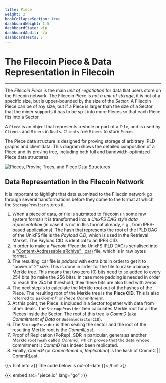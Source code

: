 ```yaml
---
title: Piece
weight: 2
bookCollapseSection: true
dashboardWeight: 1.5
dashboardState: wip
dashboardAudit: n/a
dashboardTests: 0
---
```


# The Filecoin Piece & Data Representation in Filecoin
---

The _Filecoin Piece_ is the main _unit of negotiation_ for data that users store on the Filecoin network. The Filecoin Piece is _not a unit of storage_, it is not of a specific size, but is upper-bounded by the size of the _Sector_. A Filecoin Piece can be of any size, but if a Piece is larger than the size of a Sector that the miner supports it has to be split into more Pieces so that each Piece fits into a Sector.

A `Piece` is an object that represents a whole or part of a `File`,
and is used by `Clients` and `Miners` in `Deals`. `Clients` hire `Miners`
to store `Pieces`. 

The Piece data structure is designed for proving storage of arbitrary
IPLD graphs and client data. This diagram shows the detailed composition
of a Piece and its proving tree, including both full and bandwidth-optimized
Piece data structures.


![Pieces, Proving Trees, and Piece Data Structures](pieces.png)

## Data Representation in the Filecoin Network

It is important to highlight that data submitted to the Filecoin network go through several transformations before they come to the format at which the `StorageProvider` stores it.

1. When a piece of data, or file is submitted to Filecoin (in some raw system format) it is transformed into a _UnixFS DAG style data representation_ (in case it is not in this format already, e.g., from IPFS-based applications). The hash that represents the root of the IPLD DAG of the UnixFS file is the _Payload CID_, which is used in the Retrieval Market. The Payload CID is identical to an IPFS CID.
2. In order to make a _Filecoin Piece_ the UnixFS IPLD DAG is serialised into a ["Content-Addressable aRchive" (.car)](https://github.com/ipld/specs/blob/master/block-layer/content-addressable-archives.md#summary) file, which is in raw bytes format.
3. The resulting .car file is _padded_ with extra bits in order to get it to "power of 2" size. This is done in order for the file to make a binary Merkle tree. This means that two zero (0) bits need to be added to every 254 bits (to make the 256 bits). In case more padding is needed in order to reach the 254 bit threshold, then these bits are also filled with zeros.
4. The next step is to calculate the Merkle root out of the hashes of the Piece. The resulting root of the Merkle tree is the **Piece CID**. This is also referred to as _CommP_ or _Piece Commitment_.
5. At this point, the Piece is included in a Sector together with data from other deals. The `StorageProvider` then calculates Merkle root for all the Pieces inside the Sector. The root of this tree is _CommD_ (aka _Commitment of Data_ or `UnsealedSectorCID`).
6. The `StorageProvider` is then sealing the sector and the root of the resulting Merkle root is the _CommRLast_.
7. Proof of Replication (PoRep), SDR in particular, generates another Merkle root hash called _CommC_, which proves that the data whose commitment is _CommD_ has indeed been replicated.
8. Finally, _CommR_ (or _Commitment of Replication_) is the hash of CommC || CommRLast.

{{< hint info >}}
The code below is out-of-date
{{< /hint >}}

{{< embed src="piece.id" lang="go" >}}
